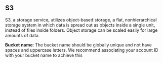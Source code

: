 ## S3
S3, a storage service, utilizes object-based storage, a flat, nonhierarchical storage system 
in which data is spread out as objects inside a single unit, instead of files inside folders. 
Object storage can be scaled easily for large amounts of data.

**Bucket name**: The bucket name should be globally unique and not have spaces and uppercase letters.
We recommend associating your account ID with your bucket name to achieve this